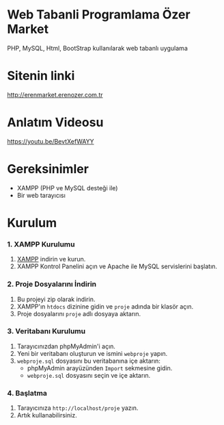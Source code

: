 # Web Tabanli Programlama Özer Market
 PHP, MySQL, Html, BootStrap kullanılarak web tabanlı uygulama


# Sitenin linki 
http://erenmarket.erenozer.com.tr
<br> 
# Anlatım Videosu
https://youtu.be/BevtXefWAYY <br>

# Gereksinimler

- XAMPP (PHP ve MySQL desteği ile)
- Bir web tarayıcısı



# Kurulum

### 1. XAMPP Kurulumu

1. [XAMPP](https://www.apachefriends.org/index.html) indirin ve kurun.
2. XAMPP Kontrol Panelini açın ve Apache ile MySQL servislerini başlatın.<br>

### 2. Proje Dosyalarını İndirin

1. Bu projeyi zip olarak indirin.
2. XAMPP'ın `htdocs` dizinine gidin ve `proje` adında bir klasör açın.
3. Proje dosyalarını `proje` adlı dosyaya aktarın.<br>
 
### 3. Veritabanı Kurulumu

1. Tarayıcınızdan phpMyAdmin'i açın.
2. Yeni bir veritabanı oluşturun ve ismini `webproje` yapın.
3. `webproje.sql` dosyasını bu veritabanına içe aktarın:
    - phpMyAdmin arayüzünden `Import` sekmesine gidin.
    - `webproje.sql` dosyasını seçin ve içe aktarın.<br>

### 4. Başlatma

1. Tarayıcınıza `http://localhost/proje` yazın.
2. Artık kullanabilirsiniz. 
